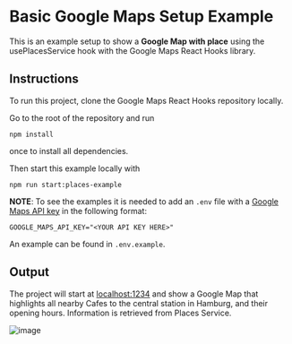 # Basic Google Maps Setup Example

This is an example setup to show a **Google Map with place** using the usePlacesService hook with the Google Maps React Hooks library.

## Instructions

To run this project, clone the Google Maps React Hooks repository locally.

Go to the root of the repository and run


```shell
npm install
```


once to install all dependencies.

Then start this example locally with


```shell
npm run start:places-example
```


**NOTE**:
To see the examples it is needed to add an `.env` file with a [Google Maps API key](https://developers.google.com/maps/documentation/embed/get-api-key#:~:text=Go%20to%20the%20Google%20Maps%20Platform%20%3E%20Credentials%20page.&text=On%20the%20Credentials%20page%2C%20click,Click%20Close.) in the following format:

`GOOGLE_MAPS_API_KEY="<YOUR API KEY HERE>"`

An example can be found in `.env.example`.

## Output

The project will start at [localhost:1234](http://localhost:1234) and show a Google Map that highlights all nearby Cafes to the central station in Hamburg, and their opening hours. Information is retrieved from Places Service.

![image](https://user-images.githubusercontent.com/39244966/196244324-8d761a8f-25d1-4e87-adb3-9d0d66f97b66.png)
